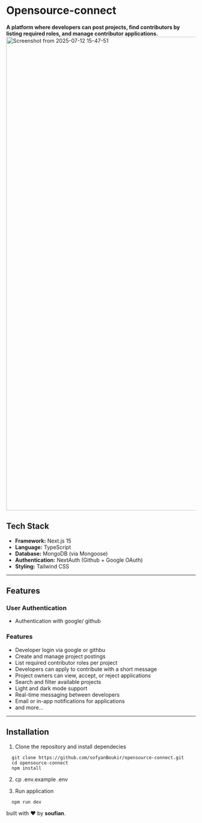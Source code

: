 # Opensource-connect

**A platform where developers can post projects, find contributors by listing required roles, and manage contributor applications.**
<img width="2551" height="1259" alt="Screenshot from 2025-07-12 15-47-51" src="https://github.com/user-attachments/assets/b395c2c3-390e-4721-87de-fe3180f8005d" />


## Tech Stack

- **Framework:** Next.js 15
- **Language:** TypeScript
- **Database:** MongoDB (via Mongoose)
- **Authentication:** NextAuth (Github + Google OAuth)
- **Styling:** Tailwind CSS

---

## Features

### User Authentication

- Authentication with google/ github

### Features

- Developer login via google or githbu
- Create and manage project postings
- List required contributor roles per project
- Developers can apply to contribute with a short message
- Project owners can view, accept, or reject applications
- Search and filter available projects
- Light and dark mode support
- Real-time messaging between developers
- Email or in-app notifications for applications
- and more...

---

## Installation
1. Clone the repository and install dependecies
  ```
    git clone https://github.com/sofyanBoukir/opensource-connect.git
    cd opensource-connect
    npm install
  ```

2. cp .env.example .env

3. Run application
  ```bash
    npm run dev
  ```

built with ❤️ by **soufian**.
